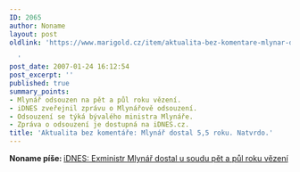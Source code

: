 ```yaml
---
ID: 2065
author: Noname
layout: post
oldlink: 'https://www.marigold.cz/item/aktualita-bez-komentare-mlynar-dostal-55-roku-natvrdo

  '
post_date: 2007-01-24 16:12:54
post_excerpt: ''
published: true
summary_points:
- Mlynář odsouzen na pět a půl roku vězení.
- iDNES zveřejnil zprávu o Mlynářově odsouzení.
- Odsouzení se týká bývalého ministra Mlynáře.
- Zpráva o odsouzení je dostupná na iDNES.cz.
title: 'Aktualita bez komentáře: Mlynář dostal 5,5 roku. Natvrdo.'
---
```


<texy><strong>Noname píše: </strong> <a href="http://zpravy.idnes.cz/exministr-mlynar-dostal-u-soudu-pet-a-pul-roku-vezeni-pf1-/krimi.asp?c=A070124_141226_krimi_cen">iDNES: Exministr Mlynář dostal u soudu pět a půl roku vězení</a>